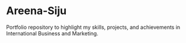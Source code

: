 # Areena-Siju
Portfolio repository to highlight my skills, projects, and achievements in International Business and Marketing.
